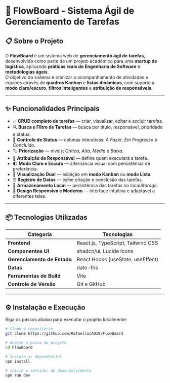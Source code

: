 # 🚀 FlowBoard - Sistema Ágil de Gerenciamento de Tarefas

## 📋 Sobre o Projeto

O **FlowBoard** é um sistema web de **gerenciamento ágil de tarefas**, desenvolvido como parte de um projeto acadêmico para uma **startup de logística**, aplicando **práticas reais de Engenharia de Software** e **metodologias ágeis**.  
O objetivo do sistema é otimizar o acompanhamento de atividades e equipes através de **quadros Kanban** e **listas dinâmicas**, com suporte a **modo claro/escuro**, **filtros inteligentes** e **atribuição de responsáveis**.

---

## ✨ Funcionalidades Principais

- ✅ **CRUD completo de tarefas** — criar, visualizar, editar e excluir tarefas.
- 🔍 **Busca e Filtro de Tarefas** — busca por título, responsável, prioridade e status.
- 🚦 **Controle de Status** — colunas interativas: *A Fazer*, *Em Progresso* e *Concluído*.
- 🏷️ **Priorização** — níveis: *Crítica*, *Alta*, *Média* e *Baixa*.
- 👤 **Atribuição de Responsável** — define quem executará a tarefa.
- 🌓 **Modo Claro e Escuro** — alternância visual com persistência de preferência.
- 🧭 **Visualização Dual** — exibição em **modo Kanban** ou **modo Lista**.
- ⏰ **Registro de Datas** — exibe criação e conclusão das tarefas.
- 💾 **Armazenamento Local** — persistência das tarefas no *localStorage*.
- 🎨 **Design Responsivo e Moderno** — interface intuitiva e adaptável a diferentes telas.

---

## 📦 Tecnologias Utilizadas

| Categoria | Tecnologias |
|------------|--------------|
| **Frontend** | React.js, TypeScript, Tailwind CSS |
| **Componentes UI** | shadcn/ui, Lucide Icons |
| **Gerenciamento de Estado** | React Hooks (useState, useEffect) |
| **Datas** | date-fns |
| **Ferramentas de Build** | Vite |
| **Controle de Versão** | Git e GitHub |

---

## ⚙️ Instalação e Execução

Siga os passos abaixo para executar o projeto localmente:

```bash
# Clone o repositório
git clone https://github.com/RafaellosAO10/FlowBoard

# Acesse a pasta do projeto
cd FlowBoard

# Instale as dependências
npm install

# Inicie o servidor de desenvolvimento
npm run dev
